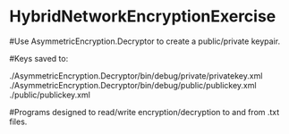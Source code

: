 # HybridNetworkEncryptionExercise

#Use AsymmetricEncryption.Decryptor to create a public/private keypair.

#Keys saved to:

./AsymmetricEncryption.Decryptor/bin/debug/private/privatekey.xml
./AsymmetricEncryption.Decryptor/bin/debug/public/publickey.xml <br>
./public/publickey.xml

#Programs designed to read/write encryption/decryption to and from .txt files.
